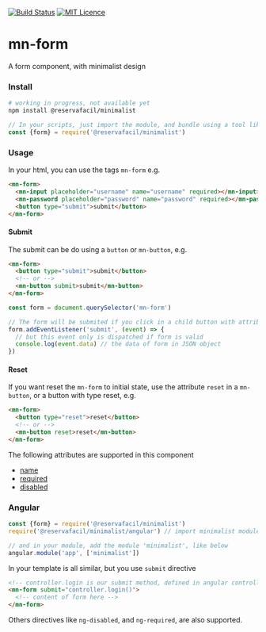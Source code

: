 [![Build Status](https://travis-ci.org/reserva-facil/minimalist.svg?branch=master)](https://travis-ci.org/reserva-facil/minimalist)
[![MIT Licence](https://badges.frapsoft.com/os/mit/mit.svg?v=103)](https://opensource.org/licenses/mit-license.php)

# mn-form

A form component, with minimalist design

### Install

```sh
# working in progress, not available yet
npm install @reservafacil/minimalist
```

```js
// In your scripts, just import the module, and bundle using a tool like webpack, or browserify
const {form} = require('@reservafacil/minimalist')
```


### Usage

In your html, you can use the tags `mn-form` e.g.

```html
<mn-form>
  <mn-input placeholder="username" name="username" required></mn-input>
  <mn-password placeholder="password" name="password" required></mn-password>
  <button type="submit">submit</button>
</mn-form>
```

#### Submit

The submit can be do using a `button` or `mn-button`, e.g.

```html
<mn-form>
  <button type="submit">submit</button>
  <!-- or -->
  <mn-button submit>submit</mn-button>
</mn-form>
```

```js
const form = document.querySelector('mn-form')

// The form will be submited if you click in a child button with attribute submit, or type enter in a input
form.addEventListener('submit', (event) => {
  // but this event only is dispatched if form is valid
  console.log(event.data) // the data of form in JSON object
})
```


#### Reset

If you want reset the `mn-form` to initial state, use the attribute `reset` in a `mn-button`, or a button with type reset, e.g.

```html
<mn-form>
  <button type="reset">reset</button>
  <!-- or -->
  <mn-button reset>reset</mn-button>
</mn-form>
```

The following attributes are supported in this component

- [name](http://www.w3schools.com/tags/att_input_name.asp)
- [required](http://www.w3schools.com/tags/att_input_required.asp)
- [disabled](http://www.w3schools.com/tags/att_input_disabled.asp)


### Angular

```js
const {form} = require('@reservafacil/minimalist')
require('@reservafacil/minimalist/angular') // import minimalist module

// and in your module, add the module 'minimalist', like below
angular.module('app', ['minimalist'])
```

In your template is all similar, but you use `submit` directive

```html
<!-- controller.login is our submit method, defined in angular controller -->
<mn-form submit="controller.login()">
  <!-- content of form here -->
</mn-form>
```

Others directives like `ng-disabled`, and `ng-required`, are also supported.
